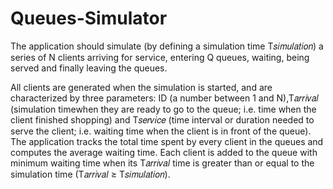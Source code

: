 # Queues-Simulator
The application should simulate (by defining a simulation time T𝑠𝑖𝑚𝑢𝑙𝑎𝑡𝑖𝑜𝑛) a series of N clients  arriving for service, entering Q queues, waiting, being served and finally leaving the queues. 

All clients are generated when the simulation is started, and are characterized by three parameters: ID (a number between 1 and N),T𝑎𝑟𝑟𝑖𝑣𝑎𝑙 (simulation timewhen they are ready to go to the queue; i.e. time when the client finished shopping) and T𝑠𝑒𝑟𝑣𝑖𝑐𝑒 (time interval or duration needed to serve the client; i.e. waiting time when the client is in front of the queue). The application tracks the total time spent by every client in the queues and computes the average waiting time. Each client is added to the queue with minimum waiting time when its T𝑎𝑟𝑟𝑖𝑣𝑎𝑙 time is greater than or equal to the simulation time (T𝑎𝑟𝑟𝑖𝑣𝑎𝑙 ≥ T𝑠𝑖𝑚𝑢𝑙𝑎𝑡𝑖𝑜𝑛).


